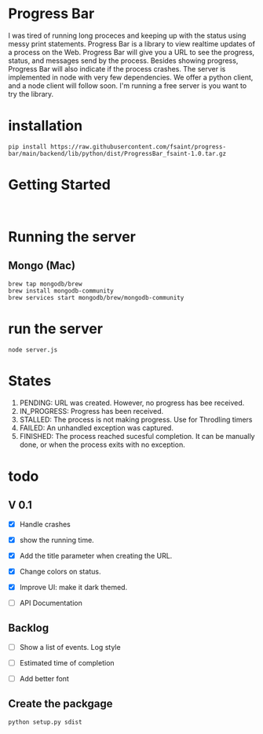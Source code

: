 # Progress Bar

I was tired of running long proceces and keeping up with the status using messy print statements. 
Progress Bar is a library to view realtime updates of a process on the Web.
Progress Bar will give you a URL to see the progress, status, and messages send by the process.
Besides showing progress, Progress Bar will also indicate if the process crashes.
The server is implemented in node with very few dependencies. We offer a python client, and a node client will follow soon. 
I'm running a free server is you want to try the library.

# installation
```
pip install https://raw.githubusercontent.com/fsaint/progress-bar/main/backend/lib/python/dist/ProgressBar_fsaint-1.0.tar.gz
```
# Getting Started
```


```


# Running the server

## Mongo (Mac)
```
brew tap mongodb/brew
brew install mongodb-community
brew services start mongodb/brew/mongodb-community
```

# run the server

```
node server.js
```

# States

1. PENDING: URL was created. However, no progress has bee received. 
2. IN_PROGRESS: Progress has been received. 
3. STALLED: The process is not making progress. Use for Throdling timers 
4. FAILED: An unhandled exception was captured. 
5. FINISHED: The process reached sucesful completion. It can be manually done, or when the process exits with no exception. 


# todo
## V 0.1
- [X] Handle crashes
- [X] show the running time.
- [X] Add the title parameter when creating the URL.
- [X] Change colors on status.
- [X] Improve UI: make it dark themed. 
- [ ] API Documentation


## Backlog
- [ ] Show a list of events. Log style
- [ ] Estimated time of completion
- [ ] Add better font


## Create the packgage
```
python setup.py sdist
```
